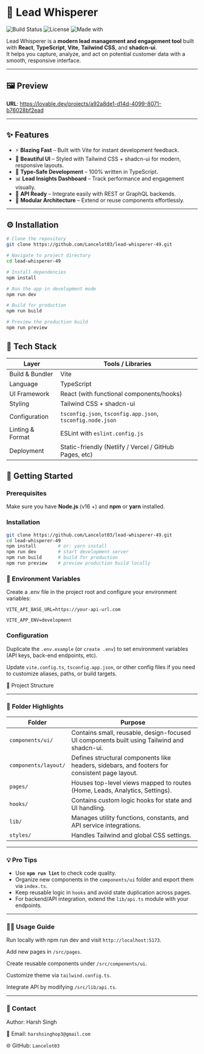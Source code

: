 
# 🚀 Lead Whisperer

![Build Status](https://img.shields.io/badge/build-passing-brightgreen?style=flat-square)
![License](https://img.shields.io/badge/license-MIT-blue?style=flat-square)
![Made with](https://img.shields.io/badge/Made%20with-React%20+%20Vite-61DAFB?style=flat-square&logo=react)

Lead Whisperer is a **modern lead management and engagement tool** built with **React**, **TypeScript**, **Vite**, **Tailwind CSS**, and **shadcn-ui**.  
It helps you capture, analyze, and act on potential customer data with a smooth, responsive interface.

---

## 🖼️ Preview

**URL**: https://lovable.dev/projects/a92a8de1-d14d-4099-8071-b76028bf2ead

---

## ✨ Features

- ⚡ **Blazing Fast** – Built with Vite for instant development feedback.  
- 🎨 **Beautiful UI** – Styled with Tailwind CSS + shadcn-ui for modern, responsive layouts.  
- 🧠 **Type-Safe Development** – 100% written in TypeScript.  
- 📊 **Lead Insights Dashboard** – Track performance and engagement visually.  
- 🔄 **API Ready** – Integrate easily with REST or GraphQL backends.  
- 🧩 **Modular Architecture** – Extend or reuse components effortlessly.  

---

## ⚙️ Installation

```bash
# Clone the repository
git clone https://github.com/Lancelot03/lead-whisperer-49.git

# Navigate to project directory
cd lead-whisperer-49

# Install dependencies
npm install

# Run the app in development mode
npm run dev

# Build for production
npm run build

# Preview the production build
npm run preview
```
## 🧰 Tech Stack

| Layer           | Tools / Libraries                          |
|-----------------|-------------------------------------------|
| Build & Bundler | Vite                                      |
| Language        | TypeScript                                 |
| UI Framework    | React (with functional components/hooks)  |
| Styling         | Tailwind CSS + shadcn-ui                  |
| Configuration   | `tsconfig.json`, `tsconfig.app.json`, `tsconfig.node.json` |
| Linting & Format| ESLint with `eslint.config.js`            |
| Deployment      | Static-friendly (Netlify / Vercel / GitHub Pages, etc) |


## 🏁 Getting Started

### Prerequisites  
Make sure you have **Node.js** (v16 +) and **npm** or **yarn** installed.

### Installation  
```bash
git clone https://github.com/Lancelot03/lead-whisperer-49.git
cd lead-whisperer-49
npm install        # or: yarn install
npm run dev        # start development server
npm run build      # build for production
npm run preview    # preview production build locally
```
### 🧾 Environment Variables

Create a .env file in the project root and configure your environment variables:

`VITE_API_BASE_URL=https://your-api-url.com`

`VITE_APP_ENV=development`

### Configuration

Duplicate the `.env.example` (or `create .env`) to set environment variables (API keys, back-end endpoints, etc).

Update `vite.config.ts`, `tsconfig.app.json`, or other config files if you need to customize aliases, paths, or build targets.

📁 Project Structure

---

### 🧭 Folder Highlights

| Folder | Purpose |
|--------|----------|
| `components/ui/` | Contains small, reusable, design-focused UI components built using Tailwind and shadcn-ui. |
| `components/layout/` | Defines structural components like headers, sidebars, and footers for consistent page layout. |
| `pages/` | Houses top-level views mapped to routes (Home, Leads, Analytics, Settings). |
| `hooks/` | Contains custom logic hooks for state and UI handling. |
| `lib/` | Manages utility functions, constants, and API service integrations. |
| `styles/` | Handles Tailwind and global CSS settings. |

---

### 💡 Pro Tips
- Use **`npm run lint`** to check code quality.  
- Organize new components in the `components/ui` folder and export them via `index.ts`.  
- Keep reusable logic in `hooks` and avoid state duplication across pages.  
- For backend/API integration, extend the `lib/api.ts` module with your endpoints.  

---

### 🧑‍💻 Usage Guide

Run locally with npm run dev and visit `http://localhost:5173`.

Add new pages in `/src/pages`.

Create reusable components under `/src/components/ui`.

Customize theme via `tailwind.config.ts`.

Integrate API by modifying `/src/lib/api.ts`.

---

### 💬 Contact

Author: Harsh Singh

📧 Email: `harshsinghop3@gmail.com`

🌐 GitHub: `Lancelot03`
